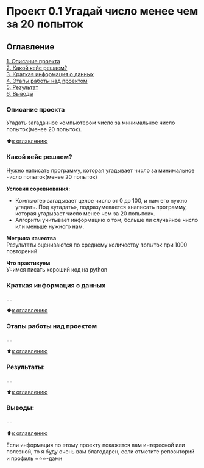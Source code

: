 # Проект 0.1 Угадай число менее чем за 20 попыток

## Оглавление  
[1. Описание проекта](https://github.com/Strepitus/sf_data_science/tree/main/project_0.1/README.md#Описание-проекта)  
[2. Какой кейс решаем?](https://github.com/Strepitus/sf_data_science/tree/main/project_0.1/README.md#Какой-кейс-решаем)  
[3. Краткая информация о данных](https://github.com/Strepitus/sf_data_science/tree/main/project_0.1/README.md#Краткая-информация-о-данных)  
[4. Этапы работы над проектом](https://github.com/Strepitus/sf_data_science/tree/main/project_0.1/README.md#Этапы-работы-над-проектом)  
[5. Результат](https://github.com/Strepitus/sf_data_science/tree/main/project_0.1/README.md#Результат)    
[6. Выводы](https://github.com/Strepitus/sf_data_science/tree/main/project_0.1/README.md#Выводы) 

### Описание проекта    
Угадать загаданное компьютером число за минимальное число попыток(менее 20 попыток).

:arrow_up:[к оглавлению](https://github.com/Strepitus/sf_data_science/tree/main/project_0.1/README.md#Оглавление)


### Какой кейс решаем?    
Нужно написать программу, которая угадывает число за минимальное число попыток(менее 20 попыток)

**Условия соревнования:**  
- Компьютер загадывает целое число от 0 до 100, и нам его нужно угадать. Под «угадать», подразумевается «написать программу, которая угадывает число менее чем за 20 попыток».
- Алгоритм учитывает информацию о том, больше ли случайное число или меньше нужного нам.

**Метрика качества**     
Результаты оцениваются по среднему количеству попыток при 1000 повторений

**Что практикуем**     
Учимся писать хороший код на python


### Краткая информация о данных
....
  
:arrow_up:[к оглавлению](https://github.com/Strepitus/sf_data_science/tree/main/project_0.1/README.md#Оглавление)


### Этапы работы над проектом  
....

:arrow_up:[к оглавлению](https://github.com/Strepitus/sf_data_science/tree/main/project_0.1/README.md#Оглавление)


### Результаты:  
....

:arrow_up:[к оглавлению](https://github.com/Strepitus/sf_data_science/tree/main/project_0.1/README.md#Оглавление)


### Выводы:  
....

:arrow_up:[к оглавлению](https://github.com/Strepitus/sf_data_science/tree/main/project_0.1/README.md#Оглавление)


Если информация по этому проекту покажется вам интересной или полезной, то я буду очень вам благодарен, если отметите репозиторий и профиль ⭐️⭐️⭐️-дами